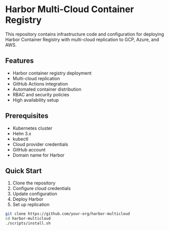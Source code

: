 # Harbor Multi-Cloud Container Registry

This repository contains infrastructure code and configuration for deploying Harbor Container Registry with multi-cloud replication to GCP, Azure, and AWS.

## Features

- Harbor container registry deployment
- Multi-cloud replication
- GitHub Actions integration
- Automated container distribution
- RBAC and security policies
- High availability setup

## Prerequisites

- Kubernetes cluster
- Helm 3.x
- kubectl
- Cloud provider credentials
- GitHub account
- Domain name for Harbor

## Quick Start

1. Clone the repository
2. Configure cloud credentials
3. Update configuration
4. Deploy Harbor
5. Set up replication

```bash
git clone https://github.com/your-org/harbor-multicloud
cd harbor-multicloud
./scripts/install.sh
```
